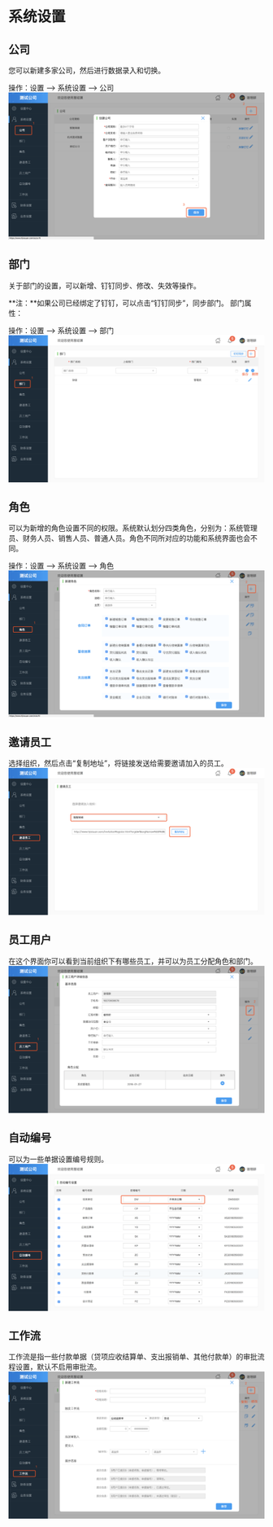 # 系统设置

## 公司

您可以新建多家公司，然后进行数据录入和切换。

操作：设置 —> 系统设置 —> 公司
![](/img/gongsi.png)

## 部门

关于部门的设置，可以新增、钉钉同步、修改、失效等操作。

**注：**如果公司已经绑定了钉钉，可以点击“钉钉同步”，同步部门。
部门属性：

操作：设置 —> 系统设置 —> 部门
![](/img/bumen.png)

## 角色

可以为新增的角色设置不同的权限。系统默认划分四类角色，分别为：系统管理员、财务人员、销售人员、普通人员。角色不同所对应的功能和系统界面也会不同。

操作：设置 —> 系统设置 —> 角色
![](/img/juese.png)

## 邀请员工

选择组织，然后点击“复制地址”，将链接发送给需要邀请加入的员工。
![](/img/yao_qing_yuan_gong.png)

## 员工用户

在这个界面你可以看到当前组织下有哪些员工，并可以为员工分配角色和部门。
![](/img/yuan_gong_yong_hu.png)

## 自动编号

可以为一些单据设置编号规则。
![](/img/bian_hao.png)

## 工作流

工作流是指一些付款单据（贷项应收结算单、支出报销单、其他付款单）的审批流程设置，默认不启用审批流。
![](/img/gong_zuo_liu.png)